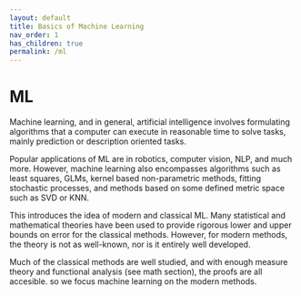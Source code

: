 ```yaml
---
layout: default
title: Basics of Machine Learning
nav_order: 1
has_children: true
permalink: /ml
---
```


# ML

Machine learning, and in general, artificial intelligence involves formulating algorithms that a computer can execute in reasonable time to solve tasks, mainly prediction or description oriented tasks.

Popular applications of ML are in robotics, computer vision, NLP, and much more. However, machine learning also encompasses algorithms such as least squares, GLMs, kernel based non-parametric methods, fitting stochastic processes, and methods based on some defined metric space such as SVD or KNN. 

This introduces the idea of modern and classical ML. Many statistical and mathematical theories have been used to provide rigorous lower and upper bounds on error for the classical methods. However, for modern methods, the theory is not as well-known, nor is it entirely well developed. 

Much of the classical methods are well studied, and with enough measure theory and functional analysis (see math section), the proofs are all accesible. so we focus machine learning on the modern methods. 
